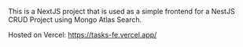 This is a NextJS project that is used as a simple frontend for a NestJS CRUD Project using Mongo Atlas Search. 

Hosted on Vercel: https://tasks-fe.vercel.app/